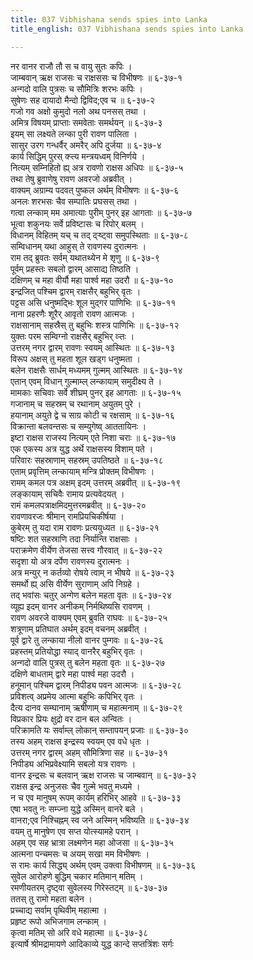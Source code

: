 ```yaml
---
title: 037 Vibhishana sends spies into Lanka
title_english: 037 Vibhishana sends spies into Lanka

---
```


<div class="audioEmbed"  caption="श्रीराम-हरिसीताराममूर्ति-घनपाठिभ्यां वचनम्" src="https://archive.org/download/Ramayana-recitation-Sriram-harisItArAmamUrti-Ghanapaati-v2/Kanda_6/Kanda_6_YK-037-Vibhishana_sends_spies_into_Lanka_0.mp3"></div>

नर वानर राजौ तौ स च वायु सुतः कपिः ।  
जाम्बवान् ऋक्ष राजसः च राक्षससः च विभीषणः ॥ ६-३७-१  
अन्गदो वालि पुत्रसः च सौमित्रिः शरभः कपिः ।  
सुषेणः सह दायादो मैन्दो द्विविद;एव च ॥ ६-३७-२  
गजो गव अक्षो कुमुदो नलो अथ पनसस् तथा ।  
अमित्र विषयम् प्राप्ताः समवेताः समर्थयन् ॥ ६-३७-३  
इयम् सा लक्ष्यते लन्का पुरी रावण पालिता ।  
सासुर उरग गन्धर्वैर् अमरैर् अपि दुर्जया ॥ ६-३७-४  
कार्य सिद्धिम् पुरस् क्ऱ्त्य मन्त्रयध्वम् विनिर्णये ।  
नित्यम् सम्निहितो ह्य् अत्र रावणो राक्षस अधिपः ॥ ६-३७-५  
तथा तेषु ब्रुवाणेषु रावण अवरजो अब्रवीत् ।  
वाक्यम् अग्राम्य पदवत् पुष्कल अर्थम् विभीषणः ॥ ६-३७-६  
अनलः शरभसः चैव सम्पातिः प्रघसस् तथा ।  
गत्वा लन्काम् मम अमात्याः पुरीम् पुनर् इह आगताः ॥ ६-३७-७  
भूत्वा शकुनयः सर्वे प्रविष्टासः च रिपोर् बलम् ।  
विधानम् विहितम् यच् च तद् द्ऱ्ष्ट्वा समुपस्थिताः ॥ ६-३७-८  
सम्विधानम् यथा आहुस् ते रावणस्य दुरात्मनः ।  
राम तद् ब्रुवतः सर्वम् यथातथ्येन मे शृणु ॥ ६-३७-९  
पूर्वम् प्रहस्तः सबलो द्वारम् आसाद्य तिष्ठति ।  
दक्षिणम् च महा वीर्यौ महा पार्श्व महा उदरौ ॥ ६-३७-१०  
इन्द्रजित् पश्चिम द्वारम् राक्षसैर् बहुभिर् वृतः ।  
पट्टस असि धनुष्मद्भिः शूल मुद्गर पाणिभिः ॥ ६-३७-११  
नाना प्रहरणैः शूरैर् आवृतो रावण आत्मजः ।  
राक्षसानाम् सहस्रैस् तु बहुभिः शस्त्र पाणिभिः ॥ ६-३७-१२  
युक्तः परम सम्विग्नो राक्षसैर् बहुभिर् व्ऱ्तः ।  
उत्तरम् नगर द्वारम् रावणः स्वयम् आस्थितः ॥ ६-३७-१३  
विरूप अक्षस् तु महता शूल खड्ग धनुष्मता ।  
बलेन राक्षसैः सार्धम् मध्यमम् गुल्मम् आस्थितः ॥ ६-३७-१४  
एतान् एवम् विधान् गुल्माम्ल् लन्कायाम् समुदीक्ष्य ते ।  
मामकाः सचिवाः सर्वे शीघ्रम् पुनर् इह आगताः ॥ ६-३७-१५  
गजानाम् च सहस्रम् च रथानाम् अयुतम् पुरे ।  
हयानाम् अयुते द्वे च साग्र कोटी च रक्षसाम् ॥ ६-३७-१६  
विक्रान्ता बलवन्तसः च सम्युगेष्व् आततायिनः ।  
इष्टा राक्षस राजस्य नित्यम् एते निशा चराः ॥ ६-३७-१७  
एक एकस्य अत्र युद्ध अर्थे राक्षसस्य विशाम् पते ।  
परिवारः सहस्राणाम् सहस्रम् उपतिष्ठते ॥ ६-३७-१८  
एताम् प्रवृत्तिम् लन्कायाम् मन्त्रि प्रोक्तम् विभीषणः ।  
रामम् कमल पत्र अक्षम् इदम् उत्तरम् अब्रवीत् ॥ ६-३७-१९  
लङ्कायाम् सचिवैः रामाय प्रत्यवेदयत् ।  
रामं कमलपत्राक्षमिदमुत्तरमब्रवीत् ॥ ६-३७-२०  
रावणावरजः श्रीमान् रामप्रियचिकीर्षया ।  
कुबेरम् तु यदा राम रावणः प्रत्ययुध्यत ॥ ६-३७-२१  
षष्टिः शत सहस्राणि तदा निर्यान्ति राक्षसाः ।  
पराक्रमेण वीर्येण तेजसा सत्त्व गौरवात् ॥ ६-३७-२२  
सदृशा यो अत्र दर्पेण रावणस्य दुरात्मनः ।  
अत्र मन्युर् न कर्तव्यो रोषये त्वाम् न भीषये ॥ ६-३७-२३  
समर्थो ह्य् असि वीर्येण सुराणाम् अपि निग्रहे ।  
तद् भवांसः चतुर् अन्गेण बलेन महता वृतः ॥ ६-३७-२४  
व्यूह्य इदम् वानर अनीकम् निर्मथिष्यसि रावणम् ।  
रावण अवरजे वाक्यम् एवम् ब्रुवति राघवः ॥ ६-३७-२५  
शत्रूणाम् प्रतिघात अर्थम् इदम् वचनम् अब्रवीत् ।  
पूर्व द्वारे तु लन्काया नीलो वानर पुम्गवः ॥ ६-३७-२६  
प्रहस्तम् प्रतियोद्धा स्याद् वानरैर् बहुभिर् वृतः ।  
अन्गदो वालि पुत्रस् तु बलेन महता वृतः ॥ ६-३७-२७  
दक्षिणे बाधताम् द्वारे महा पार्श्व महा उदरौ ।  
हनूमान् पश्चिम द्वारम् निपीड्य पवन आत्मजः ॥ ६-३७-२८  
प्रविशत्व् अप्रमेय आत्मा बहुभिः कपिभिर् वृतः ।  
दैत्य दानव सम्घानाम् ऋषीणाम् च महात्मनाम् ॥ ६-३७-२९  
विप्रकार प्रियः क्षुद्रो वर दान बल अन्वितः ।  
परिक्रामति यः सर्वाम्ल् लोकान् सम्तापयन् प्रजाः ॥ ६-३७-३०  
तस्य अहम् राक्षस इन्द्रस्य स्वयम् एव वधे धृतः ।  
उत्तरम् नगर द्वारम् अहम् सौमित्रिणा सह ॥ ६-३७-३१  
निपीड्य अभिप्रवेक्ष्यामि सबलो यत्र रावणः ।  
वानर इन्द्रसः च बलवान् ऋक्ष राजसः च जाम्बवान् ॥ ६-३७-३२  
राक्षस इन्द्र अनुजसः चैव गुल्मे भवतु मध्यमे ।  
न च एव मानुषम् रूपम् कार्यम् हरिभिर् आहवे ॥ ६-३७-३३  
एषा भवतु नः सम्ज्ना युद्धे अस्मिन् वानरे बले ।  
वानरा;एव निश्चिह्नम् स्व जने अस्मिन् भविष्यति ॥ ६-३७-३४  
वयम् तु मानुषेण एव सप्त योत्स्यामहे परान् ।  
अहम् एव सह भ्रात्रा लक्ष्मणेन महा ओजसा ॥ ६-३७-३५  
आत्मना पन्चमसः च अयम् सखा मम विभीषणः ।  
स रामः कार्य सिद्ध्य् अर्थम् एवम् उक्त्वा विभीषणम् ॥ ६-३७-३६  
सुवेल आरोहणे बुद्धिम् चकार मतिमान् मतिम् ।  
रमणीयतरम् दृष्ट्वा सुवेलस्य गिरेस्तट्म् ॥ ६-३७-३७  
ततस् तु रामो महता बलेन ।  
प्रच्चाद्य सर्वाम् पृथिवीम् महात्मा ।  
प्रहृष्ट रूपो अभिजगाम लन्काम् ।  
कृत्वा मतिम् सो अरि वधे महात्मा ॥ ६-३७-३८  
इत्यार्षे श्रीमद्रामायणे आदिकाव्ये युद्ध कान्दे सप्तत्रिंशः सर्गः